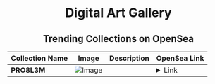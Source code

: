<div align="center">

# Digital Art Gallery

## Trending Collections on OpenSea

| Collection Name                       | Image                                                                                     | Description                       | OpenSea Link                                                                                          |
|---------------------------------------|-------------------------------------------------------------------------------------------|-----------------------------------|--------------------------------------------------------------------------------------------------------|
| **PRO8L3M** | ![Image](https://i.seadn.io/s/raw/files/fb9f37e274218974680836d4e09e69d8.png?w=500&auto=format?w=200&auto=format) |  | <details><summary>Link</summary>[PRO8L3M](https://opensea.io/collection/pro8l3m-5)</details> |

</div>